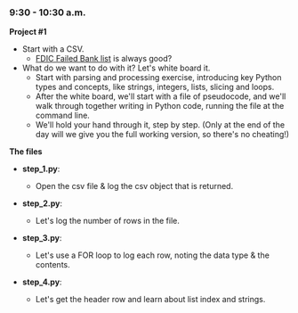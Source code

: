 ### 9:30 - 10:30 a.m.

**Project #1**

* Start with a CSV.
    * [FDIC Failed Bank list](http://www.fdic.gov/bank/individual/failed/banklist.html) is always good?
* What do we want to do with it? Let's white board it.
    * Start with parsing and processing exercise, introducing key Python types and concepts, like strings, integers, lists, slicing and loops.
    * After the white board, we'll start with a file of pseudocode, and we'll walk through together writing in Python code, running the file at the command line.
    * We'll hold your hand through it, step by step. (Only at the end of the day will we give you the full working version, so there's no cheating!)

**The files**

* **step_1.py**:
    * Open the csv file & log the csv object that is returned.

* **step_2.py**:
    * Let's log the number of rows in the file.

* **step_3.py**:
    * Let's use a FOR loop to log each row, noting the data type & the contents.

* **step_4.py**:
    * Let's get the header row and learn about list index and strings.